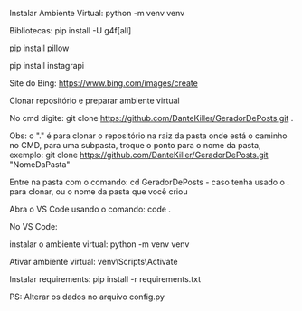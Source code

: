 Instalar Ambiente Virtual: 
python -m venv venv

Bibliotecas: 
pip install -U g4f[all]

pip install pillow

pip install instagrapi

Site do Bing: 
https://www.bing.com/images/create

Clonar repositório e preparar ambiente virtual

No cmd digite: 
git clone https://github.com/DanteKiller/GeradorDePosts.git .

Obs: o "." é para clonar o repositório na raiz da pasta onde está o caminho no CMD, para uma subpasta, troque o ponto para o nome da pasta, exemplo: git clone https://github.com/DanteKiller/GeradorDePosts.git "NomeDaPasta"

Entre na pasta com o comando:
cd GeradorDePosts - caso tenha usado o . para clonar, ou o nome da pasta que você criou

Abra o VS Code usando o comando:
code .

No VS Code: 

instalar o ambiente virtual: 
python -m venv venv

Ativar ambiente virtual: 
venv\Scripts\Activate

Instalar requirements: 
pip install -r requirements.txt

PS: Alterar os dados no arquivo config.py
